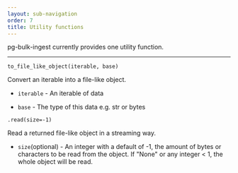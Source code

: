 ```yaml
---
layout: sub-navigation
order: 7
title: Utility functions
---
```


pg-bulk-ingest currently provides one utility function.

---

`to_file_like_object(iterable, base)`

Convert an iterable into a file-like object.

- `iterable` - An iterable of data

- `base` - The type of this data e.g. str or bytes

`.read(size=-1)`

Read a returned file-like object in a streaming way.

- `size`(optional) - An integer with a default of -1, the amount of bytes or characters to be read from the object. If "None" or any integer < 1, the whole object will be read.